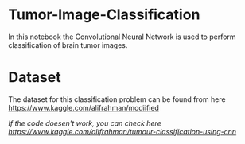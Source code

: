 # Tumor-Image-Classification
In this notebook the Convolutional Neural Network is used to perform classification of brain tumor images.

# Dataset
The dataset for this classification problem can be found from here https://www.kaggle.com/alifrahman/modiified

*If the code doesen't work, you can check here https://www.kaggle.com/alifrahman/tumour-classification-using-cnn*
